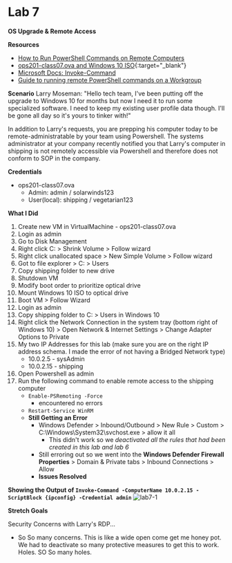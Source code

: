 # Lab 7

**OS Upgrade & Remote Access**

**Resources**
- [How to Run PowerShell Commands on Remote Computers](https://www.howtogeek.com/117192/how-to-run-powershell-commands-on-remote-computers/)
- [ops201-class07.ova and Windows 10 ISO](https://codefellows.github.io/ops-201-guide/curriculum/#course-schedule){:target="_blank"}
- [Microsoft Docs: Invoke-Command](https://docs.microsoft.com/en-us/powershell/module/microsoft.powershell.core/invoke-command?view=powershell-7.1)
- [Guide to running remote PowerShell commands on a Workgroup](https://www.howtogeek.com/117192/how-to-run-powershell-commands-on-remote-computers/)

**Scenario**
Larry Moseman: "Hello tech team, I've been putting off the upgrade to Windows 10 for months but now I need it to run some specialized software. I need to keep my existing user profile data though. I'll be gone all day so it's yours to tinker with!"

In addition to Larry's requests, you are prepping his computer today to be remote-administratable by your team using Powershell. The systems administrator at your company recently notified you that Larry's computer in shipping is not remotely accessible via Powershell and therefore does not conform to SOP in the company.

**Credentials**
- ops201-class07.ova
  - Admin: admin / solarwinds123
  - User(local): shipping / vegetarian123

**What I Did**
1. Create new VM in VirtualMachine - ops201-class07.ova
2. Login as admin
3. Go to Disk Management
4. Right click C: > Shrink Volume > Follow wizard
5. Right click unallocated space > New Simple Volume > Follow wizard
6. Got to file explorer > C: > Users 
7. Copy shipping folder to new drive
8. Shutdown VM
9. Modify boot order to prioritize optical drive
10. Mount Windows 10 ISO to optical drive
11. Boot VM > Follow Wizard
12. Login as admin
13. Copy shipping folder to C: > Users in Windows 10
14. Right click the Network Connection in the system tray (bottom right of Windows 10) > Open Network & Internet Settings > Change Adapter Options to Private
15. My two IP Addresses for this lab (make sure you are on the right IP address schema.  I made the error of not having a Bridged Network type)
    - 10.0.2.5 - sysAdmin
    - 10.0.2.15 - shipping 
16. Open Powershell as admin
17. Run the following command to enable remote access to the shipping computer
    - `Enable-PSRemoting -Force`
      - encountered no errors
    - `Restart-Service WinRM`
    - **Still Getting an Error**
      - Windows Defender > Inbound/Outbound > New Rule > Custom > C:\Windows\System32\svchost.exe > allow it all
        - This didn't work so we *deactivated all the rules that had been created in this lab and lab 6*
      - Still erroring out so we went into the **Windows Defender Firewall Properties** > Domain & Private tabs > Inbound Connections > Allow
      - **Issues Resolved**

**Showing the Output of `Invoke-Command -ComputerName 10.0.2.15 -ScriptBlock {ipconfig} -Credential admin`**
![lab7-1](media/lab7-1.png)

**Stretch Goals**

Security Concerns with Larry's RDP...
- So So many concerns.  This is like a wide open come get me honey pot.  We had to deactivate so many protective measures to get this to work.  Holes.  SO So many holes.